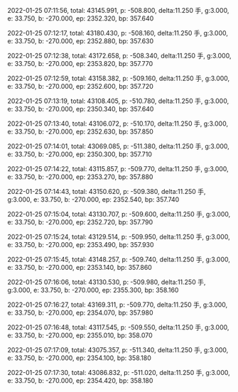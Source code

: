 2022-01-25 07:11:56, total: 43145.991, p: -508.800, delta:11.250 手, g:3.000, e: 33.750, b: -270.000, ep: 2352.320, bp: 357.640

2022-01-25 07:12:17, total: 43180.430, p: -508.160, delta:11.250 手, g:3.000, e: 33.750, b: -270.000, ep: 2352.880, bp: 357.630

2022-01-25 07:12:38, total: 43172.658, p: -508.340, delta:11.250 手, g:3.000, e: 33.750, b: -270.000, ep: 2353.820, bp: 357.770

2022-01-25 07:12:59, total: 43158.382, p: -509.160, delta:11.250 手, g:3.000, e: 33.750, b: -270.000, ep: 2352.600, bp: 357.720

2022-01-25 07:13:19, total: 43108.405, p: -510.780, delta:11.250 手, g:3.000, e: 33.750, b: -270.000, ep: 2350.340, bp: 357.640

2022-01-25 07:13:40, total: 43106.072, p: -510.170, delta:11.250 手, g:3.000, e: 33.750, b: -270.000, ep: 2352.630, bp: 357.850

2022-01-25 07:14:01, total: 43069.085, p: -511.380, delta:11.250 手, g:3.000, e: 33.750, b: -270.000, ep: 2350.300, bp: 357.710

2022-01-25 07:14:22, total: 43115.857, p: -509.770, delta:11.250 手, g:3.000, e: 33.750, b: -270.000, ep: 2353.270, bp: 357.880

2022-01-25 07:14:43, total: 43150.620, p: -509.380, delta:11.250 手, g:3.000, e: 33.750, b: -270.000, ep: 2352.540, bp: 357.740

2022-01-25 07:15:04, total: 43130.707, p: -509.600, delta:11.250 手, g:3.000, e: 33.750, b: -270.000, ep: 2352.720, bp: 357.790

2022-01-25 07:15:24, total: 43129.514, p: -509.950, delta:11.250 手, g:3.000, e: 33.750, b: -270.000, ep: 2353.490, bp: 357.930

2022-01-25 07:15:45, total: 43148.257, p: -509.740, delta:11.250 手, g:3.000, e: 33.750, b: -270.000, ep: 2353.140, bp: 357.860

2022-01-25 07:16:06, total: 43130.530, p: -509.980, delta:11.250 手, g:3.000, e: 33.750, b: -270.000, ep: 2355.300, bp: 358.160

2022-01-25 07:16:27, total: 43169.311, p: -509.770, delta:11.250 手, g:3.000, e: 33.750, b: -270.000, ep: 2354.070, bp: 357.980

2022-01-25 07:16:48, total: 43117.545, p: -509.550, delta:11.250 手, g:3.000, e: 33.750, b: -270.000, ep: 2355.010, bp: 358.070

2022-01-25 07:17:09, total: 43075.357, p: -511.340, delta:11.250 手, g:3.000, e: 33.750, b: -270.000, ep: 2354.100, bp: 358.180

2022-01-25 07:17:30, total: 43086.832, p: -511.020, delta:11.250 手, g:3.000, e: 33.750, b: -270.000, ep: 2354.420, bp: 358.180